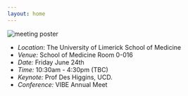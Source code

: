 ```yaml
---
layout: home
---
```


![meeting poster](/assets/images/slideshow/Poster_VIbe_2022.png?raw=true "Poster")

- *Location*: The University of Limerick School of Medicine
- *Venue:* School of Medicine Room 0-016
- *Date:* Friday June 24th 
- *Time:* 10:30am - 4:30pm (TBC)
- *Keynote:* Prof Des Higgins, UCD.
- *Conference:* VIBE Annual Meet
